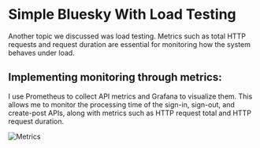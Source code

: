 # Simple Bluesky With Load Testing

Another topic we discussed was load testing. Metrics such as total HTTP requests and request duration are essential for monitoring how the system behaves under load.

## Implementing monitoring through metrics:

I use Prometheus to collect API metrics and Grafana to visualize them. This allows me to monitor the processing time of the sign-in, sign-out, and create-post APIs, along with metrics such as HTTP request total and HTTP request duration.

![Metrics](/images/prometheus.gif)
